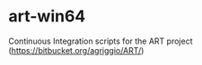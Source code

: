 # art-win64
Continuous Integration scripts for the ART project (https://bitbucket.org/agriggio/ART/)

